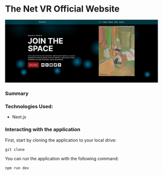 # The Net VR Official Website

<div>
<img
src="/public/screenshots/screenshot-1.png"
alt="image1"
/></div>

### Summary

### Technologies Used:

- Next.js

### Interacting with the application

First, start by cloning the application to your local drive:

```shell
git clone
```

You can run the application with the following command:

```shell
npm run dev
```
